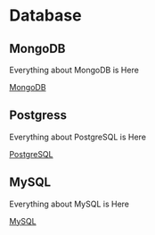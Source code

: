 # Database

## MongoDB

Everything about MongoDB is Here

[MongoDB](MongoDB/MongoDB.md.md)

## Postgress

Everything about PostgreSQL is Here

[PostgreSQL](PostgreSQL/PostgreSQL.md)

## MySQL

Everything about MySQL is Here

[MySQL](MySQL/MySQL.md)
